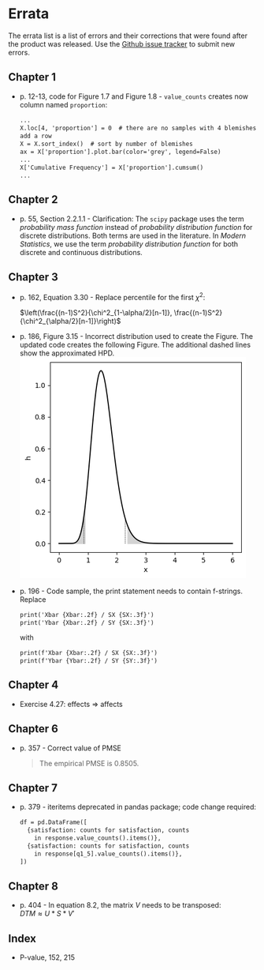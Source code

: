 # Errata

The errata list is a list of errors and their corrections that were found after the product was released. Use the [Github issue tracker](https://github.com/gedeck/mistat-code-solutions/issues/new?assignees=&labels=&template=modern-statistics.md) to submit new errors.

## Chapter 1
- p. 12-13, code for Figure 1.7 and Figure 1.8 - `value_counts` creates now column named `proportion`:
  ```
  ...
  X.loc[4, 'proportion'] = 0  # there are no samples with 4 blemishes add a row
  X = X.sort_index()  # sort by number of blemishes
  ax = X['proportion'].plot.bar(color='grey', legend=False)
  ...
  X['Cumulative Frequency'] = X['proportion'].cumsum()
  ...
  ```

## Chapter 2
- p. 55, Section 2.2.1.1 - Clarification: The `scipy` package uses the term _probability mass function_
  instead of _probability distribution function_ for discrete distributions. Both terms are used 
  in the literature. In _Modern Statistics_, we use the term _probability distribution function_ 
  for both discrete and continuous distributions.
  
## Chapter 3
- p. 162, Equation 3.30 - Replace percentile for the first $\chi^2$:

  $\left(\frac{(n-1)S^2}{\chi^2_{1-\alpha/2}[n-1]},
         \frac{(n-1)S^2}{\chi^2_{\alpha/2}[n-1]}\right)$

- p. 186, Figure 3.15 - Incorrect distribution used to create the Figure. The updated code creates the following Figure. The additional dashed lines show the approximated HPD.
  <img src='../img/MS-Fig-3.15.png'>
- p. 196 - Code sample, the print statement needs to contain f-strings. Replace
  ```
  print('Xbar {Xbar:.2f} / SX {SX:.3f}')
  print('Ybar {Xbar:.2f} / SY {SX:.3f}')
  ```
    with
  ```
  print(f'Xbar {Xbar:.2f} / SX {SX:.3f}')
  print(f'Ybar {Ybar:.2f} / SY {SY:.3f}')
  ```

## Chapter 4
- Exercise 4.27: effects => affects

## Chapter 6
- p. 357 - Correct value of PMSE
  > The empirical PMSE is 0.8505.

## Chapter 7
- p. 379 - iteritems deprecated in pandas package; code change required:
  ```
  df = pd.DataFrame([
    {satisfaction: counts for satisfaction, counts
      in response.value_counts().items()},
    {satisfaction: counts for satisfaction, counts
      in response[q1_5].value_counts().items()},
  ])
  ```


## Chapter 8
- p. 404 - In equation 8.2, the matrix $V$ needs to be transposed:<br>
  $DTM \approx U * S * V'$

## Index
- P-value, 152, 215
